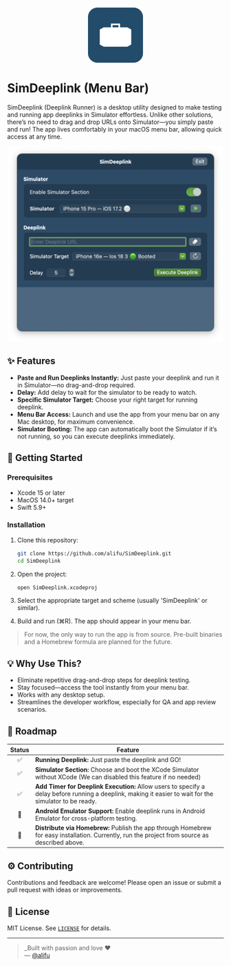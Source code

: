 <p align="center">
  <img src="./doc/main-icon.png" alt="icon" width="128"/>
</p>

# SimDeeplink (Menu Bar)

SimDeeplink (Deeplink Runner) is a desktop utility designed to make testing and running app deeplinks in Simulator effortless. Unlike other solutions, there’s no need to drag and drop URLs onto Simulator—you simply paste and run! The app lives comfortably in your macOS menu bar, allowing quick access at any time.

<p align="center">
  <img src="./doc/preview-app.png" alt="preview" width="500"/>
</p>

## ✨ Features

- **Paste and Run Deeplinks Instantly:** Just paste your deeplink and run it in Simulator—no drag-and-drop required.
- **Delay:** Add delay to wait for the simulator to be ready to watch.
- **Specific Simulator Target:** Choose your right target for running deeplink.
- **Menu Bar Access:** Launch and use the app from your menu bar on any Mac desktop, for maximum convenience.
- **Simulator Booting:** The app can automatically boot the Simulator if it’s not running, so you can execute deeplinks immediately.

## 🚀 Getting Started

### Prerequisites
- Xcode 15 or later  
- MacOS 14.0+ target  
- Swift 5.9+

### Installation

1. Clone this repository:

   ```bash
   git clone https://github.com/alifu/SimDeeplink.git
   cd SimDeeplink
   ```
2. Open the project:

   ```bash
   open SimDeeplink.xcodeproj
   ```
3. Select the appropriate target and scheme (usually 'SimDeeplink' or similar).
4. Build and run (⌘R). The app should appear in your menu bar.

> For now, the only way to run the app is from source. Pre-built binaries and a Homebrew formula are planned for the future.

## 💡 Why Use This?
- Eliminate repetitive drag-and-drop steps for deeplink testing.
- Stay focused—access the tool instantly from your menu bar.
- Works with any desktop setup.
- Streamlines the developer workflow, especially for QA and app review scenarios.

## 🧪 Roadmap

| Status | Feature |
|:-------:|-----|
|✅|**Running Deeplink:** Just paste the deeplink and GO!|
|✅|**Simulator Section:** Choose and boot the XCode Simulator without XCode (We can disabled this feature if no needed)|
|✅|**Add Timer for Deeplink Execution:** Allow users to specify a delay before running a deeplink, making it easier to wait for the simulator to be ready.|
|🚧|**Android Emulator Support:** Enable deeplink runs in Android Emulator for cross-platform testing.|
|🚧|**Distribute via Homebrew:** Publish the app through Homebrew for easy installation. Currently, run the project from source as described above.|

## ⚙️ Contributing
Contributions and feedback are welcome! Please open an issue or submit a pull request with ideas or improvements.

## 🪪 License
MIT License. See [`LICENSE`](./LICENSE) for details.

---

> _Built with passion and love ❤️  
> — [@alifu](https://github.com/alifu)